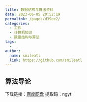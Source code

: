 ```yaml
---
title: 数据结构与算法资料
date: 2023-06-05 20:52:19
permalink: /pages/d39ee2/
categories:
  - 工作
  - 计算机知识
  - 数据结构与算法
tags:
  - 
author: 
  name: smileatl
  link: https://github.com/smileatl
---
```


## 算法导论

下载链接：[百度网盘](https://pan.baidu.com/s/1h0Htxz1vzANHM2lsATc3zw?pwd=ngyt) 
提取码：ngyt